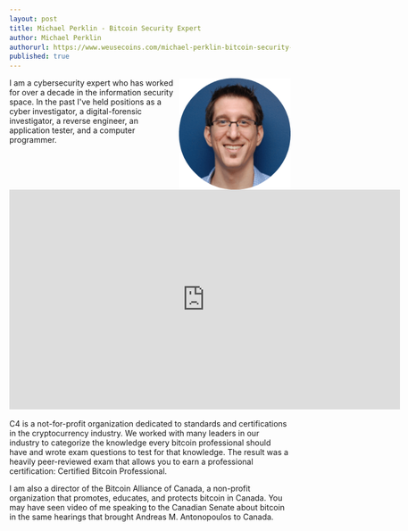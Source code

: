 ```yaml
---
layout: post
title: Michael Perklin - Bitcoin Security Expert
author: Michael Perklin
authorurl: https://www.weusecoins.com/michael-perklin-bitcoin-security-expert
published: true
---
```


<img src="/images/michael-perklin.png" alt="Michael Perklin" align="right">

I am a cybersecurity expert who has worked for over a decade in the information security space. In the past I've held positions as a cyber investigator, a digital-forensic investigator, a reverse engineer, an application tester, and a computer programmer.

<iframe width="700" height="394" src="https://www.youtube.com/embed/J4x8Hz6_hq0" frameborder="0" allowfullscreen></iframe>

C4 is a not-for-profit organization dedicated to standards and certifications in the cryptocurrency industry. We worked with many leaders in our industry to categorize the knowledge every bitcoin professional should have and wrote exam questions to test for that knowledge. The result was a heavily peer-reviewed exam that allows you to earn a professional certification: Certified Bitcoin Professional.

I am also a director of the Bitcoin Alliance of Canada, a non-profit organization that promotes, educates, and protects bitcoin in Canada. You may have seen video of me speaking to the Canadian Senate about bitcoin in the same hearings that brought Andreas M. Antonopoulos to Canada.

